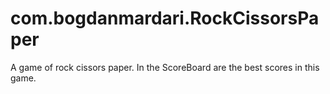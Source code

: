 # com.bogdanmardari.RockCissorsPaper
A game of rock cissors paper.
In the ScoreBoard are the best scores in this game.
